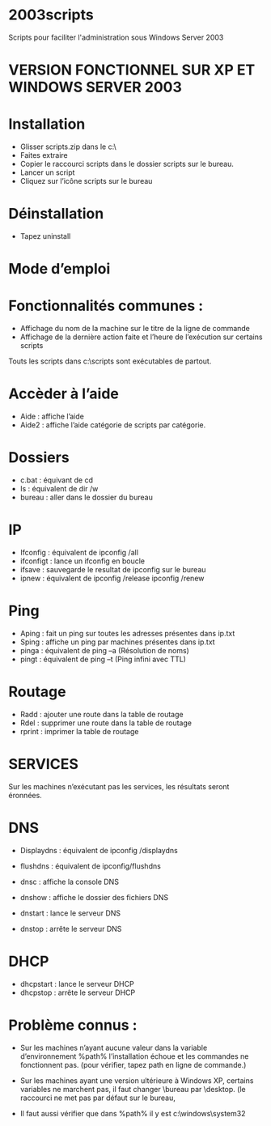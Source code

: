 2003scripts
===========

Scripts pour faciliter l'administration sous Windows Server 2003

VERSION FONCTIONNEL SUR XP ET WINDOWS SERVER 2003
=

Installation
==========

* Glisser scripts.zip dans le c:\
* Faites extraire
* Copier le raccourci scripts dans le dossier scripts sur le bureau.
* Lancer un script
* Cliquez sur l’icône scripts sur le bureau

Déinstallation
===========
* Tapez uninstall


Mode d’emploi
===========

Fonctionnalités communes :
===========
* Affichage du nom de la machine sur le titre de la ligne de commande
* Affichage de la dernière action faite et l’heure de l’exécution sur certains scripts

Touts les scripts dans c:\scripts sont exécutables de partout.

Accèder à l’aide
=
* Aide : affiche l’aide
* Aide2 : affiche l’aide catégorie de scripts par catégorie.

Dossiers
=
* c.bat : équivant de cd
* ls : équivalent de dir /w
* bureau : aller dans le dossier du bureau

IP
==
* Ifconfig : équivalent de ipconfig /all
* ifconfigt : lance un ifconfig en boucle
* ifsave : sauvegarde le resultat de ipconfig sur le bureau
* ipnew : équivalent de ipconfig /release ipconfig /renew

Ping
==
* Aping : fait un ping sur toutes les adresses présentes dans ip.txt
* Sping : affiche un ping par machines présentes dans ip.txt
* pinga : équivalent de ping –a (Résolution de noms)
* pingt : équivalent de ping –t  (Ping infini avec TTL)

Routage
==
* Radd : ajouter une route dans la table de routage
* Rdel : supprimer une route dans la table de routage
* rprint : imprimer la table de routage

SERVICES
====

Sur les machines n’exécutant pas les services, les résultats seront éronnées.

DNS
==
* Displaydns : équivalent de ipconfig /displaydns
* flushdns : équivalent de ipconfig/flushdns

* dnsc : affiche la console DNS
* dnshow : affiche le dossier des fichiers DNS

* dnstart : lance le serveur DNS
* dnstop : arrête le serveur DNS

DHCP
==
* dhcpstart : lance le serveur DHCP
* dhcpstop : arrête le serveur DHCP


Problème connus :
==
* Sur les machines n’ayant aucune valeur dans la variable d’environnement %path%
l’installation échoue et les commandes ne fonctionnent pas. (pour vérifier, tapez path en ligne de commande.)

* Sur les machines ayant une version ultérieure à Windows XP, certains variables ne marchent pas, il faut changer \bureau par \desktop. (le raccourci ne met pas par défaut sur le bureau, 
* Il faut aussi vérifier que dans %path% il y est c:\windows\system32
